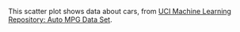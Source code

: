 This scatter plot shows data about cars, from [UCI Machine Learning Repository: Auto MPG Data Set](http://mlr.cs.umass.edu/ml/datasets/Auto+MPG).
